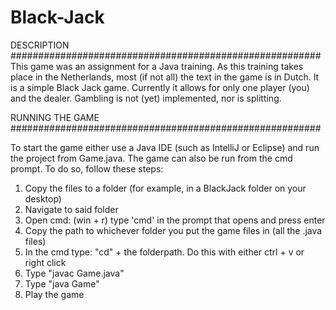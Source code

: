 # Black-Jack

DESCRIPTION
########################################################
This game was an assignment for a Java training. As this training takes place in the Netherlands, most (if not all) the text in the game is in Dutch.
It is a simple Black Jack game. 
Currently it allows for only one player (you) and the dealer.
Gambling is not (yet) implemented, nor is splitting.


RUNNING THE GAME
########################################################

To start the game either use a Java IDE (such as IntelliJ or Eclipse) and run the project from Game.java.
The game can also be run from the cmd prompt.
To do so, follow these steps:

1. Copy the files to a folder (for example, in a BlackJack folder on your desktop)
2. Navigate to said folder
3. Open cmd: (win + r) type 'cmd' in the prompt that opens and press enter
4. Copy the path to whichever folder you put the game files in (all the .java files)
5. In the cmd type: "cd" + the folderpath. Do this with either ctrl + v or right click
6. Type "javac Game.java"
7. Type "java Game"
8. Play the game
